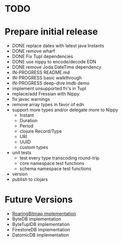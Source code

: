 # TODO

# Prepare initial release

* DONE replace dates with latest java Instants
* DONE remove wharf
* DONE Fix Tupl dependencies
* DONE use nippy to encode/decode EDN
* DONE remove Joda DateTime dependency
* IN-PROGRESS README.md
* IN-PROGRESS basic walkthrough
* IN-PROGRESS deep-dive imdb demo
* implement unsupported fn's in Tupl
* replace/add Fressian with Nippy
* fix javac warnings
* remove array types in favor of edn
* support more types and/or delegate more to Nippy
  * Instant
  * Duration
  * Period
  * clojure Record/Type
  * URI
  * UUID
  * custom types
* unit tests
  * test every type transcoding round-trip
  * core namespace test functions
  * schema namespace test functions
* version
* publish to clojars

# Future Versions
* [RoaringBitmap implementation](https://github.com/RoaringBitmap/RoaringBitmap)
* ByteDB implementation
* ByteTuplDB implementation
* FirestoreDB implementation
* DatomicDB implementation
